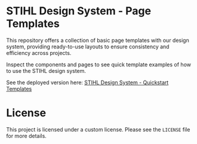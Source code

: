 # STIHL Design System - Page Templates

This repository offers a collection of basic page templates with our design system, providing ready-to-use layouts to ensure consistency and efficiency across projects.

Inspect the components and pages to see quick template examples of how to use the STIHL design system.

See the deployed version here: [STIHL Design System - Quickstart Templates](https://stihl-design-system.github.io/quickstart-templates/)

# License

This project is licensed under a custom license. Please see the `LICENSE` file for more details.
